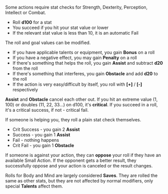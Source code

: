 Some actions require stat checks for Strength, Dexterity, Perception, Intellect or Combat. 

- Roll **d100** for a stat
- You succeed if you hit your stat value or lower
- If the relevant stat value is less than 10, it is an automatic Fail

The roll and goal values can be modified.

- If you have applicable talents or equipment, you gain **Bonus** on a roll
- If you have a negative effect, you may gain **Penalty** on a roll
- If there's something that helps the roll, you gain **Assist** and subtract **d20** from the roll
- If there's something that interferes, you gain **Obstacle** and add **d20** to the roll
- If the action is very easy/difficult by itself, you roll with **[+]** / **[-]** respectively

**Assist** and **Obstacle** cancel each other out.
If you hit an extreme value (1, 100) or doubles (11, 22, 33...) on d100, it's **critical**. If you succeed in a roll, it's a critical success, if not - critical fail.

If someone is helping you, they roll a plain stat check themselves.

- Crit Success - you gain 2 **Assist**
- Success - you gain 1 **Assist**
- Fail - nothing happens
- Crit Fail - you gain 1 **Obstacle**

If someone is against your action, they can **oppose** your roll if they have an available Small Action. If the opponent gets a better result, they successfully oppose and your action is canceled or the result changes.

Rolls for Body and Mind are largely considered **Saves**. They are rolled the same as other stats, but they are not affected by normal modifiers, only special **Talents** affect them.